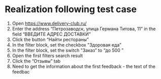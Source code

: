 # Realization following  test case

1. Open https://www.delivery-club.ru/
2. Enter the address “Петрозаводск, улица Германа Титова, 11” in the field
“ВВЕДИТЕ АДРЕС ДОСТАВКИ”
3. Click the button “Найти рестораны”
4. In the filter block, set the checkbox "Здоровая еда”
5. In the filter block, set the switch "Заказ” to “до 500 ”
6. Open the first filters search result
7. Click the “Отзывы” tab
8. Need to get the information about the first feedback - the text of the feedbac
